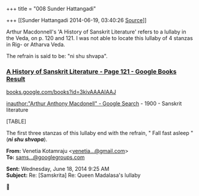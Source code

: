 +++
title = "008 Sunder Hattangadi"

+++
[[Sunder Hattangadi	2014-06-19, 03:40:26 [Source](https://groups.google.com/g/samskrita/c/AVCdJ7BqzSE)]]



Arthur Macdonnell's 'A History of Sanskrit Literature' refers to a lullaby in the Veda, on p. 120 and 121. I was not able to locate this lullaby of 4 stanzas in Rig- or Atharva Veda.

The refrain is said to be: "ni shu shvapa".

  

### [A History of Sanskrit Literature - Page 121 - Google Books Result](http://books.google.com/books?id=3kivAAAAIAAJ&pg=PA121&lpg=PA121&dq=ni+shu+shvapa&source=bl&ots=i0gonLkpVy&sig=iaUkLhR4YJIZNhQzsdB1oA_qXu8&hl=en&sa=X&ei=SgyiU9zvF9a2yATO7YCYDA&ved=0CCMQ6AEwAQ)

[books.google.com/books?id=3kivAAAAIAAJ](http://books.google.com/books?id=3kivAAAAIAAJ)

[inauthor:"Arthur Anthony Macdonell" - Google Search](https://www.google.com/search?rlz=1T4RNVD_enUS532US533&tbm=bks&q=inauthor:%22Arthur+Anthony+Macdonell%22&sa=X&ei=SgyiU9zvF9a2yATO7YCYDA&ved=0CCQQ9AgwAQ) - 1900 - ‎Sanskrit literature

[TABLE]



The first three stanzas of this lullaby end with the refrain, " Fall fast asleep " (***ni shu shvapa***).

  

  

**From:** Venetia Kotamraju \<[venetia...@gmail.com]()\>  
**To:** [sams...@googlegroups.com]()  

**Sent:** Wednesday, June 18, 2014 9:25 AM  
**Subject:** Re: \[Samskrita\] Re: Queen Madalasa's lullaby  



